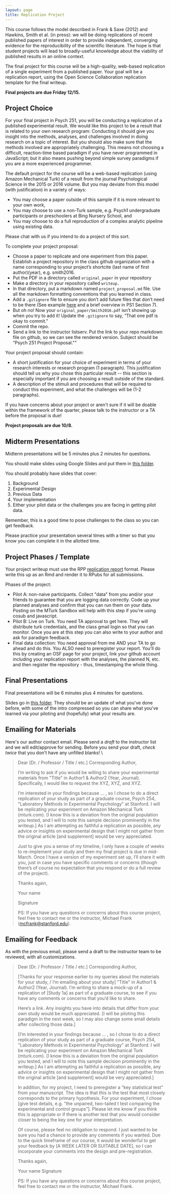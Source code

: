 ```yaml
---
layout: page
title: Replication Project
---
```


This course follows the model described in Frank & Saxe (2012) and Hawkins, Smith et al. (in press): we will be doing replications of recent published papers of interest in order to provide independent, converging evidence for the reproducibility of the scientific literature. The hope is that student projects will lead to broadly-useful knowledge about the viability of published results in an online context.

The final project for this course will be a high-quality, web-based replication of a single experiment from a published paper. Your goal will be a replication report, using the Open Science Collaboration replication template for the final writeup.

**Final projects are due Friday 12/15.**

## Project Choice

For your final project in Psych 251, you will be conducting a replication of a published experimental result. We would like this project to be a result that is related to your own research program: Conducting it should give you insight into the methods, analyses, and challenges involved in doing research on a topic of interest. But you should also make sure that the methods involved are appropriately challenging. This means not choosing a difficult, reaction-time based paradigm if you have never programmed in JavaScript; but it also means pushing beyond simple survey paradigms if you are a more experienced programmer.

The default project for the course will be a web-based replication (using Amazon Mechanical Turk) of a result from the journal Psychological Science in the 2015 or 2016 volume. But you may deviate from this model (with justification) in a variety of ways:

* You may choose a paper outside of this sample if it is more relevant to your own work,
* You may choose to use a non-Turk sample, e.g. Psych1 undergraduate participants or preschoolers at Bing Nursery School, and
* You may choose to do a full reproduction of a complex analytic pipeline using existing data.

Please chat with us if you intend to do a project of this sort.

To complete your project proposal:
* Choose a paper to replicate and one experiment from this paper.
Establish a project repository in the class github organization with a name corresponding to your project’s shortcite (last name of first author)(year), e.g. smith2016.
* Put the PDF in a directory called `original_paper` in your repository
* Make a directory in your repository called `writeup.`
* In that directory, put a markdown named `project_proposal.md` file. Use all the markdown formatting conventions that you learned in class.
* Add a `.gitignore` file to ensure you don’t add future files that don’t need to be there (See example [here](https://docs.google.com/document/d/1m1i0gf_VrGGpQA6GqwIoyak_8cLj09syi7H93-Ivpgk/edit) and a brief overview in PS1 Section 7).
* But oh no!  Now your `original_paper/Smith2016.pdf` isn’t showing up when you try to add it!  Update the `.gitignore` to say, “That one pdf is okay to commit.”
* Commit the repo.
* Send a link to the instructor listserv. Put the link to your repo markdown file on github, so we can see the rendered version. Subject should be “Psych 251 Project Proposal.""

Your project proposal should contain:
* A short justification for your choice of experiment in terms of your research interests or research program (1 paragraph). This justification should tell us why you chose this particular result -- this section is especially important if you are choosing a result outside of the standard.
* A description of the stimuli and procedures that will be required to conduct this experiment, and what the challenges will be (1-2 paragraphs).

If you have concerns about your project or aren't sure if it will be doable within the framework of the quarter, please talk to the instructor or a TA before the proposal is due!

**Project proposals are due 10/8.**

## Midterm Presentations

Midterm presentations will be 5 minutes plus 2 minutes for questions.

You should make slides using Google Slides and put them in [this folder](https://drive.google.com/open?id=0B49TdRlL2Z3Eb0t5M001M2oyWlk).

You should probably have slides that cover:
1. Background
2. Experimental Design
3. Previous Data
4. Your implementation
5. Either your pilot data or the challenges you are facing in getting pilot data.

Remember, this is a good time to pose challenges to the class so you can get feedback.

Please practice your presentation several times with a timer so that you know you can complete it in the allotted time.

## Project Phases / Template

Your project writeup must use the RPP [replication report](https://docs.google.com/document/d/1i_SaXaHCvix_7dujukefXzUG4qvVB6Vn59pL9ZVnb0g/edit) format. Please write this up as an Rmd and render it to RPubs for all submissions. 

Phases of the project:
* Pilot A: non-naive participants. Collect "data" from you and/or your friends to guarantee that you are logging data correctly. Code up your planned analyses and confirm that you can run them on your data. Posting on the MTurk Sandbox will help with this step if you're using cosub and javascript.
* Pilot B: Live on Turk. You need TA approval to get here. They will distribute turk credentials, and the class gmail login so that you can monitor. Once you are at this step you can also write to your author and ask for paradigm feedback. 
* Final data collection: You need approval from me AND your TA to go ahead and do this. You ALSO need to preregister your report. You'll do this by creating an OSF page for your project, link your github account including your replication report with the analyses, the planned N, etc. and then register the repository - thus, timestamping the whole thing. 

## Final Presentations

Final presentations will be 6 minutes plus 4 minutes for questions.

Slides go in [this folder](https://drive.google.com/open?id=0B49TdRlL2Z3EbzVNc1RwTGlob00). They should be an update of what you've done before, with some of the intro compressed so you can share what you've learned via your piloting and (hopefully) what your results are.


## Emailing for Materials

Here's our author contact email. Please send a *draft* to the instructor list and we will edit/approve for sending. Before you send your draft, *check twice* that you don't have any unfilled blanks!
\
> Dear [Dr. / Professor / Title / etc.] Corresponding Author,
>
> I’m writing to ask if you would be willing to share your experimental materials from "Title" in Author1 & Author2 (Year, Journal). Specifically, I would like to request the XYZ, XYZ, and XYZ.
>
> I’m interested in your findings because … , so I chose to do a direct replication of your study as part of a graduate course, Psych 254, "Laboratory Methods in Experimental Psychology" at Stanford. I will be replicating your experiment on Amazon Mechanical Turk (mturk.com). [I know this is a deviation from the original population you tested, and I will to note this sample decision prominently in the writeup.] As I am attempting as faithful a replication as possible, any advice or insights on experimental design that I might not gather from the original article [and supplement] would be very appreciated.
>
> Just to give you a sense of my timeline, I only have a couple of weeks to re-implement your study and then my final project is due in mid-March. Once I have a version of my experiment set up, I’ll share it with you, just in case you have specific comments or concerns (though there’s of course no expectation that you respond or do a full review of the project).
>
> Thanks again,
>
> Your name
>
> Signature
>
> PS: If you have any questions or concerns about this course project, feel free to contact me or the instructor, Michael Frank (mcfrank@stanford.edu).

## Emailing for Feedback

As with the previous email, please send a draft to the instructor team to be reviewed, with all customizations.

> Dear [Dr. / Professor / Title / etc.] Corresponding Author,
>
> [Thanks for your response earlier to my queries about the materials for your study, / I’m emailing about your study] "Title" in Author1 & Author2 (Year, Journal). I’m writing to share a mock-up of a replication of [Study 1a] as part of a graduate course, to see if you have any comments or concerns that you’d like to share.
>
> Here’s a link. Any insights you have into details that differ from your own study would be much appreciated. [I will be piloting this paradigm in the next week, so I may also change some small details after collecting those data.]
>
> [I’m interested in your findings because … , so I chose to do a direct replication of your study as part of a graduate course, Psych 254, "Laboratory Methods in Experimental Psychology" at Stanford. I will be replicating your experiment on Amazon Mechanical Turk (mturk.com). [I know this is a deviation from the original population you tested, and I will to note this sample decision prominently in the writeup.] As I am attempting as faithful a replication as possible, any advice or insights on experimental design that I might not gather from the original article [and supplement] would be very appreciated.]
>
> In addition, for my project, I need to preregister a “key statistical test” from your manuscript. The idea is that this is the test that most closely corresponds to the primary hypothesis. For your experiment, I chose [give test details, e.g. “the unpaired, two-tailed t test comparing the experimental and control groups”]. Please let me know if you think this is appropriate or if there is another test that you would consider closer to being the key one for your interpretation.
>
> Of course, please feel no obligation to respond. I just wanted to be sure you had a chance to provide any comments if you wanted. Due to the quick timeframe of our course, it would be wonderful to get your feedback by [A WEEK LATER OR SUITABLE DATE], so I can incorporate your comments into the design and pre-registration.
>
> Thanks again,
>
> Your name
> Signature
>
> PS: If you have any questions or concerns about this course project, feel free to contact me or the instructor, Michael Frank.
